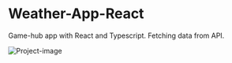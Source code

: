 # Weather-App-React
Game-hub app with React and Typescript. Fetching data from API.

![Project-image](https://github.com/CarlosValverdeIzquierdo/game-hub/assets/95755138/00f6f986-5342-4337-aa48-c9a4dec9d013)
